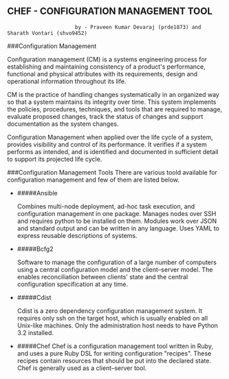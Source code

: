 ## CHEF - CONFIGURATION MANAGEMENT TOOL

                          by - Praveen Kumar Devaraj (prde1873) and Sharath Vontari (shvo9452)

###Configuration Management 

Configuration management (CM) is a systems engineering process for establishing and maintaining consistency of a product's performance, functional and physical attributes with its requirements, design and operational information throughout its life.

CM is the practice of handling changes systematically in an organized way so that a system maintains its integrity over time. This system implements the policies, procedures, techniques, and tools that are required to manage, evaluate proposed changes, track the status of changes and support documentation as the system changes.

Configuration Management when applied over the life cycle of a system, provides visibility and control of its performance. It verifies if a system performs as intended, and is identified and documented in sufficient detail to support its projected life cycle.

###Configuration Management Tools
There are various toold available for configuration management and few of them are listed below.

- #####Ansible

    Combines multi-node deployment, ad-hoc task execution, and configuration management in one package. Manages nodes over       SSH and requires python to be installed on them. Modules work over JSON and standard output and can be written in any        language. Uses YAML to express reusable descriptions of systems.
    
- #####Bcfg2

    Software to manage the configuration of a large number of computers using a central configuration model and the              client–server model. The enables reconciliation between clients' state and the central configuration                         specification at any time.
    
- #####Cdist

    Cdist is a zero dependency configuration management system. It requires only ssh on the target host, which is usually        enabled on all Unix-like machines. Only the administration host needs to have Python 3.2 installed.

- #####Chef
    Chef is a configuration management tool written in Ruby, and uses a pure Ruby DSL for writing configuration "recipes".       These recipes contain resources that should be put into the declared state. Chef is generally used as a client–server        tool.



